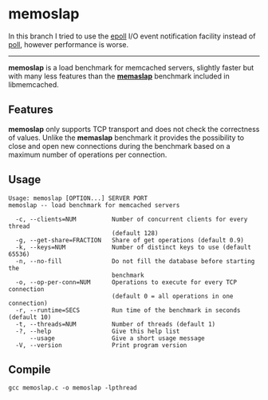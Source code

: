 # memoslap
In this branch I tried to use the [epoll](https://man7.org/linux/man-pages/man7/epoll.7.html) I/O event notification facility instead of [poll](https://man7.org/linux/man-pages/man2/poll.2.html), however performance is worse.
___
**memoslap** is a load benchmark for memcached servers, slightly faster but with many less features than the [**memaslap**](http://docs.libmemcached.org/bin/memaslap.html) benchmark included in libmemcached.

## Features
**memoslap** only supports TCP transport and does not check the correctness of values.
Unlike the **memaslap** benchmark it provides the possibility to close and open new connections during the benchmark based on a maximum number of operations per connection. 

## Usage
```
Usage: memoslap [OPTION...] SERVER PORT
memoslap -- load benchmark for memcached servers

  -c, --clients=NUM          Number of concurrent clients for every thread
                             (default 128)
  -g, --get-share=FRACTION   Share of get operations (default 0.9)
  -k, --keys=NUM             Number of distinct keys to use (default 65536)
  -n, --no-fill              Do not fill the database before starting the
                             benchmark
  -o, --op-per-conn=NUM      Operations to execute for every TCP connection
                             (default 0 = all operations in one connection)
  -r, --runtime=SECS         Run time of the benchmark in seconds (default 10)
  -t, --threads=NUM          Number of threads (default 1)
  -?, --help                 Give this help list
      --usage                Give a short usage message
  -V, --version              Print program version
```

## Compile
```
gcc memoslap.c -o memoslap -lpthread
```